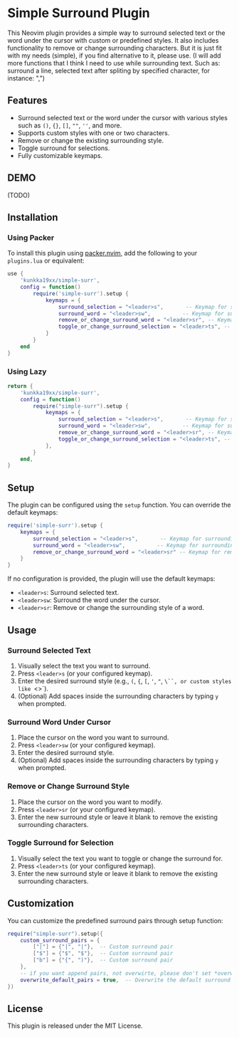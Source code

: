 # Simple Surround Plugin

This Neovim plugin provides a simple way to surround selected text or the word under the cursor with custom or predefined styles. It also includes functionality to remove or change surrounding characters.
But it is just fit with my needs (simple), if you find alternative to it, please use.
(I will add more functions that I think I need to use while surrounding text. Such as: surround a line, selected text after spliting by specified character, for instance: ",")

## Features

- Surround selected text or the word under the cursor with various styles such as `()`, `{}`, `[]`, `""`, `''`, and more.
- Supports custom styles with one or two characters.
- Remove or change the existing surrounding style.
- Toggle surround for selections.
- Fully customizable keymaps.

## DEMO

(TODO)

## Installation

### Using Packer

To install this plugin using [packer.nvim](https://github.com/wbthomason/packer.nvim), add the following to your `plugins.lua` or equivalent:

```lua
use {
    'kunkka19xx/simple-surr',
    config = function()
        require('simple-surr').setup {
            keymaps = {
                surround_selection = "<leader>s",       -- Keymap for surrounding selection
                surround_word = "<leader>sw",          -- Keymap for surrounding word
                remove_or_change_surround_word = "<leader>sr", -- Keymap for removing/changing surrounding word
                toggle_or_change_surround_selection = "<leader>ts", -- Keymap for removing/changing surrounding selected text
            }
        }
    end
}
```

### Using Lazy

```lua
return {
    'kunkka19xx/simple-surr',
    config = function()
        require("simple-surr").setup {
            keymaps = {
                surround_selection = "<leader>s",       -- Keymap for surrounding selection
                surround_word = "<leader>sw",          -- Keymap for surrounding word
                remove_or_change_surround_word = "<leader>sr", -- Keymap for removing/changing surrounding word
                toggle_or_change_surround_selection = "<leader>ts", -- Keymap for removing/changing surrounding selected text
            },
        }
    end,
}
```

## Setup

The plugin can be configured using the `setup` function. You can override the default keymaps:

```lua
require('simple-surr').setup {
    keymaps = {
        surround_selection = "<leader>s",       -- Keymap for surrounding selection
        surround_word = "<leader>sw",          -- Keymap for surrounding word
        remove_or_change_surround_word = "<leader>sr" -- Keymap for removing/changing surrounding word
    }
}
```

If no configuration is provided, the plugin will use the default keymaps:

- `<leader>s`: Surround selected text.
- `<leader>sw`: Surround the word under the cursor.
- `<leader>sr`: Remove or change the surrounding style of a word.

## Usage

### Surround Selected Text

1. Visually select the text you want to surround.
2. Press `<leader>s` (or your configured keymap).
3. Enter the desired surround style (e.g., `(`, `{`, `[`, `'`, `"`, `\``, or custom styles like `<>`).
4. (Optional) Add spaces inside the surrounding characters by typing `y` when prompted.

### Surround Word Under Cursor

1. Place the cursor on the word you want to surround.
2. Press `<leader>sw` (or your configured keymap).
3. Enter the desired surround style.
4. (Optional) Add spaces inside the surrounding characters by typing `y` when prompted.

### Remove or Change Surround Style

1. Place the cursor on the word you want to modify.
2. Press `<leader>sr` (or your configured keymap).
3. Enter the new surround style or leave it blank to remove the existing surrounding characters.

### Toggle Surround for Selection

1. Visually select the text you want to toggle or change the surround for.
2. Press `<leader>ts` (or your configured keymap).
3. Enter the new surround style or leave it blank to remove the existing surrounding characters.

## Customization

You can customize the predefined surround pairs through setup function:

```lua
require("simple-surr").setup({
    custom_surround_pairs = {
        ["|"] = {"|", "|"},  -- Custom surround pair
        ["$"] = {"$", "$"},  -- Custom surround pair
        ["b"] = {"{", ")"},  -- Custom surround pair
    },
    -- if you want append pairs, not overwirte, please don't set *overwrite_default_pairs* value
    overwrite_default_pairs = true,  -- Overwrite the default surround pairs
})
```

## License

This plugin is released under the MIT License.
